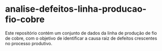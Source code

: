 # analise-defeitos-linha-producao-fio-cobre
Este repositório contém um conjunto de dados da linha de produção de fio de cobre, com o objetivo de identificar a causa raiz de defeitos crescentes no processo produtivo.
